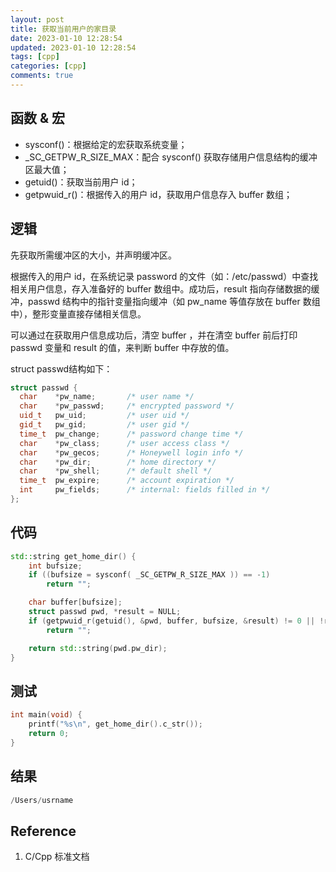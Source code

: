 ```yaml
---
layout: post
title: 获取当前用户的家目录
date: 2023-01-10 12:28:54
updated: 2023-01-10 12:28:54
tags: [cpp]
categories: [cpp]
comments: true
---
```


## 函数 & 宏

- sysconf()：根据给定的宏获取系统变量；
- _SC_GETPW_R_SIZE_MAX：配合 sysconf() 获取存储用户信息结构的缓冲区最大值；
- getuid()：获取当前用户 id；
- getpwuid_r()：根据传入的用户 id，获取用户信息存入 buffer 数组；

## 逻辑

先获取所需缓冲区的大小，并声明缓冲区。

根据传入的用户 id，在系统记录 password 的文件（如：/etc/passwd）中查找相关用户信息，存入准备好的 buffer 数组中。成功后，result 指向存储数据的缓冲，passwd 结构中的指针变量指向缓冲（如 pw_name 等值存放在 buffer 数组中），整形变量直接存储相关信息。

可以通过在获取用户信息成功后，清空 buffer ，并在清空 buffer 前后打印 passwd 变量和 result 的值，来判断 buffer 中存放的值。

struct passwd结构如下：

```c++
struct passwd {
  char    *pw_name;       /* user name */
  char    *pw_passwd;     /* encrypted password */
  uid_t   pw_uid;         /* user uid */
  gid_t   pw_gid;         /* user gid */
  time_t  pw_change;      /* password change time */
  char    *pw_class;      /* user access class */
  char    *pw_gecos;      /* Honeywell login info */
  char    *pw_dir;        /* home directory */
  char    *pw_shell;      /* default shell */
  time_t  pw_expire;      /* account expiration */
  int     pw_fields;      /* internal: fields filled in */
};
```



## 代码

```c++
std::string get_home_dir() {
    int bufsize;
    if ((bufsize = sysconf( _SC_GETPW_R_SIZE_MAX )) == -1)
        return "";

    char buffer[bufsize];
    struct passwd pwd, *result = NULL;
    if (getpwuid_r(getuid(), &pwd, buffer, bufsize, &result) != 0 || !result)
        return "";

    return std::string(pwd.pw_dir);
}
```



## 测试

```c++
int main(void) {
    printf("%s\n", get_home_dir().c_str());
    return 0;
}
```



## 结果

```c++
/Users/usrname
```



## Reference 

1. C/Cpp 标准文档
